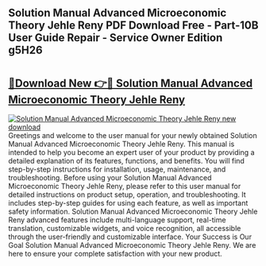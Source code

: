 ## Solution Manual Advanced Microeconomic Theory Jehle Reny PDF Download Free - Part-10B User Guide Repair - Service Owner Edition g5H26

# <h2><a href="http://bc71436.oget.top/?id=Solution+Manual+Advanced+Microeconomic+Theory+Jehle+Reny">🔗Download New 👉🔴 Solution Manual Advanced Microeconomic Theory Jehle Reny</a></h2>

[![Solution Manual Advanced Microeconomic Theory Jehle Reny new download](https://i.imgur.com/5g1atiW.png)](http://bc71436.oget.top/?id=Solution+Manual+Advanced+Microeconomic+Theory+Jehle+Reny)
Greetings and welcome to the user manual for your newly obtained Solution Manual Advanced Microeconomic Theory Jehle Reny. This manual is intended to help you become an expert user of your product by providing a detailed explanation of its features, functions, and benefits. You will find step-by-step instructions for installation, usage, maintenance, and troubleshooting. Before using your Solution Manual Advanced Microeconomic Theory Jehle Reny, please refer to this user manual for detailed instructions on product setup, operation, and troubleshooting. It includes step-by-step guides for using each feature, as well as important safety information. Solution Manual Advanced Microeconomic Theory Jehle Reny advanced features include multi-language support, real-time translation, customizable widgets, and voice recognition, all accessible through the user-friendly and customizable interface. Your Success is Our Goal Solution Manual Advanced Microeconomic Theory Jehle Reny. We are here to ensure your complete satisfaction with your new product.
